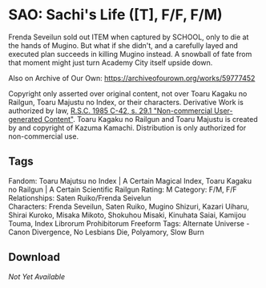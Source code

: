 # SAO: Sachi's Life ([T], F/F, F/M)

Frenda Seveilun sold out ITEM when captured by SCHOOL, only to die at the hands of Mugino. But what if she didn't, and a carefully layed and executed plan succeeds in killing Mugino instead. A snowball of fate from that moment might just turn Academy City itself upside down.

Also on Archive of Our Own: <https://archiveofourown.org/works/59777452>

Copyright only asserted over original content, not over Toaru Kagaku no Railgun, Toaru Majustu no Index, or their characters. 
Derivative Work is authorized by law, [R.S.C. 1985 C-42, s. 29.1 "Non-commercial User-generated Content"](https://laws-lois.justice.gc.ca/eng/acts/C-42/page-6.html#h-103295). Toaru Kagaku no Railgun and Toaru Majustu is created by and copyright of Kazuma Kamachi. Distribution is only authorized for non-commercial use. 

## Tags

Fandom: Toaru Majutsu no Index | A Certain Magical Index, Toaru Kagaku no Railgun | A Certain Scientific Railgun
Rating: M
Category: F/M, F/F  
Relationships: Saten Ruiko/Frenda Seivelun  
Characters: Frenda Seveilun, Saten Ruiko, Mugino Shizuri, Kazari Uiharu, Shirai Kuroko, Misaka Mikoto, Shokuhou Misaki, Kinuhata Saiai, Kamijou Touma, Index Librorum Prohibitorum
Freeform Tags: Alternate Universe - Canon Divergence, No Lesbians Die, Polyamory, Slow Burn

## Download

*Not Yet Available*

<!-- [epub](https://github.com/chorman0773/stories/releases/latest/download/a-certain-happy-ending.epub) -->
